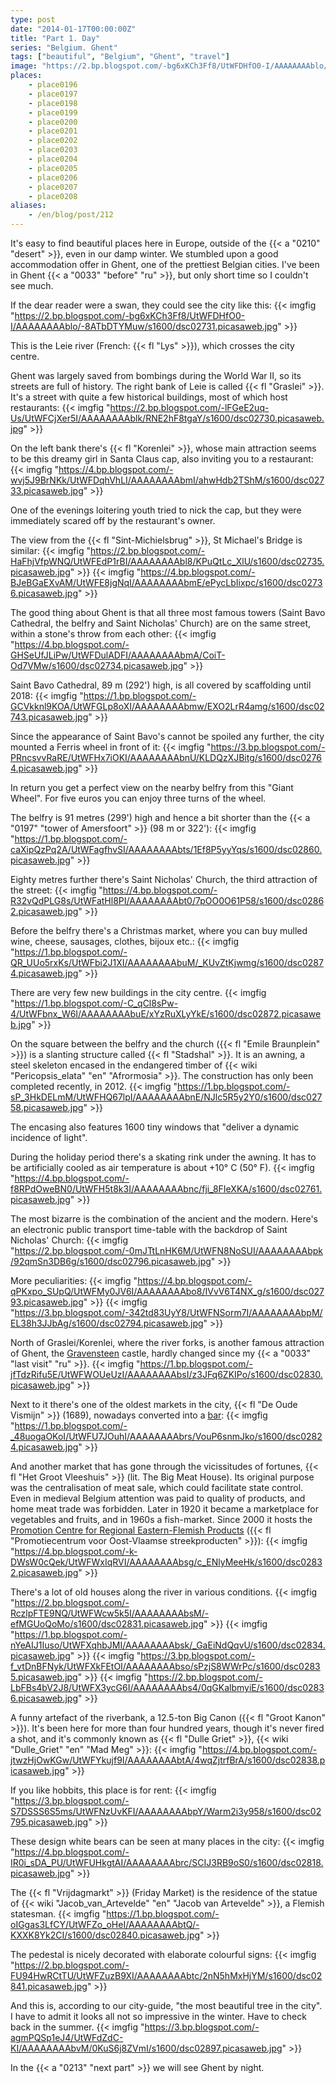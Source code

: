 ```yaml
---
type: post
date: "2014-01-17T00:00:00Z"
title: "Part 1. Day"
series: "Belgium. Ghent"
tags: ["beautiful", "Belgium", "Ghent", "travel"]
image: "https://2.bp.blogspot.com/-bg6xKCh3Ff8/UtWFDHfO0-I/AAAAAAAAblo/-8ATbDTYMuw/s1600/dsc02731.picasaweb.jpg"
places:
    - place0196
    - place0197
    - place0198
    - place0199
    - place0200
    - place0201
    - place0202
    - place0203
    - place0204
    - place0205
    - place0206
    - place0207
    - place0208
aliases:
    - /en/blog/post/212
---
```


It's easy to find beautiful places here in Europe, outside of the {{< a "0210" "desert" >}}, even in our damp winter. We stumbled upon a good accommodation offer in Ghent, one of the prettiest Belgian cities. I've been in Ghent {{< a "0033" "before" "ru" >}}, but only short time so I couldn't see much.

<!--more-->

If the dear reader were a swan, they could see the city like this:
{{< imgfig "https://2.bp.blogspot.com/-bg6xKCh3Ff8/UtWFDHfO0-I/AAAAAAAAblo/-8ATbDTYMuw/s1600/dsc02731.picasaweb.jpg" >}}

This is the Leie river (French: {{< fl "Lys" >}}), which crosses the city centre.

Ghent was largely saved from bombings during the World War II, so its streets are full of history. The right bank of Leie is called {{< fl "Graslei" >}}. It's a street with quite a few historical buildings, most of which host restaurants:
{{< imgfig "https://2.bp.blogspot.com/-lFGeE2uq-Us/UtWFCjXer5I/AAAAAAAAblk/RNE2hF8tgaY/s1600/dsc02730.picasaweb.jpg" >}}

On the left bank there's {{< fl "Korenlei" >}}, whose main attraction seems to be this dreamy girl in Santa Claus cap, also inviting you to a restaurant:
{{< imgfig "https://4.bp.blogspot.com/-wvj5J9BrNKk/UtWFDqhVhLI/AAAAAAAAbmI/ahwHdb2TShM/s1600/dsc02733.picasaweb.jpg" >}}

One of the evenings loitering youth tried to nick the cap, but they were immediately scared off by the restaurant's owner.

The view from the {{< fl "Sint-Michielsbrug" >}}, St Michael's Bridge is similar:
{{< imgfig "https://2.bp.blogspot.com/-HaFhjVfpWNQ/UtWFEdP1rBI/AAAAAAAAbl8/KPuQtLc_XlU/s1600/dsc02735.picasaweb.jpg" >}}
{{< imgfig "https://4.bp.blogspot.com/-BJeBGaEXvAM/UtWFE8jgNqI/AAAAAAAAbmE/ePycLbIixpc/s1600/dsc02736.picasaweb.jpg" >}}

The good thing about Ghent is that all three most famous towers (Saint Bavo Cathedral, the belfry and Saint Nicholas' Church) are on the same street, within a stone's throw from each other:
{{< imgfig "https://4.bp.blogspot.com/-GHSeUfJLiPw/UtWFDulADFI/AAAAAAAAbmA/CoiT-Od7VMw/s1600/dsc02734.picasaweb.jpg" >}}

Saint Bavo Cathedral, 89 m (292') high, is all covered by scaffolding until 2018:
{{< imgfig "https://1.bp.blogspot.com/-GCVkknl9KOA/UtWFGLp8oXI/AAAAAAAAbmw/EXO2LrR4amg/s1600/dsc02743.picasaweb.jpg" >}}

Since the appearance of Saint Bavo's cannot be spoiled any further, the city mounted a Ferris wheel in front of it:
{{< imgfig "https://3.bp.blogspot.com/-PRncsvvRaRE/UtWFHx7iOKI/AAAAAAAAbnU/KLDQzXJBitg/s1600/dsc02764.picasaweb.jpg" >}}

In return you get a perfect view on the nearby belfry from this "Giant Wheel". For five euros you can enjoy three turns of the wheel.

The belfry is 91 metres (299') high and hence a bit shorter than the {{< a "0197" "tower of Amersfoort" >}} (98 m or 322'):
{{< imgfig "https://1.bp.blogspot.com/-caXipQzPq2A/UtWFagfhvSI/AAAAAAAAbts/1Ef8P5yyYqs/s1600/dsc02860.picasaweb.jpg" >}}

Eighty metres further there's Saint Nicholas' Church, the third attraction of the street:
{{< imgfig "https://4.bp.blogspot.com/-R32vQdPLG8s/UtWFatHl8PI/AAAAAAAAbt0/7pOO0O61P58/s1600/dsc02862.picasaweb.jpg" >}}

Before the belfry there's a Christmas market, where you can buy mulled wine, cheese, sausages, clothes, bijoux etc.:
{{< imgfig "https://1.bp.blogspot.com/-QR_UUo5rxKs/UtWFbi2J1XI/AAAAAAAAbuM/_KUvZtKjwmg/s1600/dsc02874.picasaweb.jpg" >}}

There are very few new buildings in the city centre.
{{< imgfig "https://1.bp.blogspot.com/-C_qCl8sPw-4/UtWFbnx_W6I/AAAAAAAAbuE/xYzRuXLyYkE/s1600/dsc02872.picasaweb.jpg" >}}

On the square between the belfry and the church ({{< fl "Emile Braunplein" >}}) is a slanting structure called {{< fl "Stadshal" >}}. It is an awning, a steel skeleton encased in the endangered timber of {{< wiki "Pericopsis_elata" "en" "Afrormosia" >}}. The construction has only been completed recently, in 2012.
{{< imgfig "https://1.bp.blogspot.com/-sP_3HkDELmM/UtWFHQ67lpI/AAAAAAAAbnE/NJlc5R5y2Y0/s1600/dsc02758.picasaweb.jpg" >}}

The encasing also features 1600 tiny windows that "deliver a dynamic incidence of light".

During the holiday period there's a skating rink under the awning. It has to be artificially cooled as air temperature is about +10° C (50° F).
{{< imgfig "https://4.bp.blogspot.com/-f8RPdOweBN0/UtWFH5t8k3I/AAAAAAAAbnc/fji_8FIeXKA/s1600/dsc02761.picasaweb.jpg" >}}

The most bizarre is the combination of the ancient and the modern. Here's an electronic public transport time-table with the backdrop of Saint Nicholas' Church:
{{< imgfig "https://2.bp.blogspot.com/-0mJTtLnHK6M/UtWFN8NoSUI/AAAAAAAAbpk/92qmSn3DB6g/s1600/dsc02796.picasaweb.jpg" >}}

More peculiarities:
{{< imgfig "https://4.bp.blogspot.com/-qPKxpo_SUpQ/UtWFMy0JV6I/AAAAAAAAbo8/IVvV6T4NX_g/s1600/dsc02793.picasaweb.jpg" >}}
{{< imgfig "https://3.bp.blogspot.com/-342td83UyY8/UtWFNSorm7I/AAAAAAAAbpM/EL38h3JJbAg/s1600/dsc02794.picasaweb.jpg" >}}

North of Graslei/Korenlei, where the river forks, is another famous attraction of Ghent, the [Gravensteen](http://www.gravensteengent.be/) castle, hardly changed since my {{< a "0033" "last visit" "ru" >}}.
{{< imgfig "https://1.bp.blogspot.com/-jfTdzRifu5E/UtWFWOUeUzI/AAAAAAAAbsI/z3JFq6ZKIPo/s1600/dsc02830.picasaweb.jpg" >}}

Next to it there's one of the oldest markets in the city, {{< fl "De Oude Vismijn" >}} (1689), nowadays converted into a [bar](http://www.oudevismijn.be/):
{{< imgfig "https://1.bp.blogspot.com/-_48uogaOKoI/UtWFU7JOuhI/AAAAAAAAbrs/VouP6snmJko/s1600/dsc02824.picasaweb.jpg" >}}

And another market that has gone through the vicissitudes of fortunes, {{< fl "Het Groot Vleeshuis" >}} (lit. The Big Meat House). Its original purpose was the centralisation of meat sale, which could facilitate state control. Even in medieval Belgium attention was paid to quality of products, and home meat trade was forbidden. Later in 1920 it became a marketplace for vegetables and fruits, and in 1960s a fish-market. Since 2000 it hosts the [Promotion Centre for Regional Eastern-Flemish Products](http://www.grootvleeshuis.be/) ({{< fl "Promotiecentrum voor Oost-Vlaamse streekproducten" >}}):
{{< imgfig "https://4.bp.blogspot.com/-k-DWsW0cQek/UtWFWxIqRVI/AAAAAAAAbsg/c_ENlyMeeHk/s1600/dsc02832.picasaweb.jpg" >}}

There's a lot of old houses along the river in various conditions.
{{< imgfig "https://2.bp.blogspot.com/-RczlpFTE9NQ/UtWFWcw5k5I/AAAAAAAAbsM/-efMGUoQoMo/s1600/dsc02831.picasaweb.jpg" >}}
{{< imgfig "https://1.bp.blogspot.com/-nYeAIJ1Iuso/UtWFXqhbJMI/AAAAAAAAbsk/_GaEiNdQqvU/s1600/dsc02834.picasaweb.jpg" >}}
{{< imgfig "https://3.bp.blogspot.com/-f_vtDnBFNyk/UtWFXkFEtOI/AAAAAAAAbso/sPzjS8WWrPc/s1600/dsc02835.picasaweb.jpg" >}}
{{< imgfig "https://2.bp.blogspot.com/-LbFBs4bV2J8/UtWFX3ycG6I/AAAAAAAAbs4/0qGKalbmyiE/s1600/dsc02836.picasaweb.jpg" >}}

A funny artefact of the riverbank, a 12.5-ton Big Canon ({{< fl "Groot Kanon" >}}). It's been here for more than four hundred years, though it's never fired a shot, and it's commonly known as {{< fl "Dulle Griet" >}}, {{< wiki "Dulle_Griet" "en" "Mad Meg" >}}:
{{< imgfig "https://4.bp.blogspot.com/-jtwzHjOwKGw/UtWFYkujf9I/AAAAAAAAbtA/4wqZjtrfBrA/s1600/dsc02838.picasaweb.jpg" >}}

If you like hobbits, this place is for rent:
{{< imgfig "https://3.bp.blogspot.com/-S7DSSS6S5ms/UtWFNzUvKFI/AAAAAAAAbpY/Warm2i3y958/s1600/dsc02795.picasaweb.jpg" >}}

These design white bears can be seen at many places in the city:
{{< imgfig "https://4.bp.blogspot.com/-IR0i_sDA_PU/UtWFUHkgtAI/AAAAAAAAbrc/SCIJ3RB9oS0/s1600/dsc02818.picasaweb.jpg" >}}

The {{< fl "Vrijdagmarkt" >}} (Friday Market) is the residence of the statue of {{< wiki "Jacob_van_Artevelde" "en" "Jacob van Artevelde" >}}, a Flemish statesman.
{{< imgfig "https://1.bp.blogspot.com/-oIGgas3LfCY/UtWFZo_oHeI/AAAAAAAAbtQ/-KXXK8Yk2CI/s1600/dsc02840.picasaweb.jpg" >}}

The pedestal is nicely decorated with elaborate colourful signs:
{{< imgfig "https://2.bp.blogspot.com/-FU94HwRCtTU/UtWFZuzB9XI/AAAAAAAAbtc/2nN5hMxHjYM/s1600/dsc02841.picasaweb.jpg" >}}

And this is, according to our city-guide, "the most beautiful tree in the city". I have to admit it looks all not so impressive in the winter. Have to check back in the summer.
{{< imgfig "https://3.bp.blogspot.com/-agmPQSp1eJ4/UtWFdZdC-KI/AAAAAAAAbvM/0KuS6j8ZVmI/s1600/dsc02897.picasaweb.jpg" >}}

In the {{< a "0213" "next part" >}} we will see Ghent by night.
